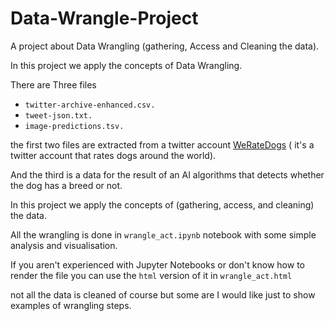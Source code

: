 # Data-Wrangle-Project
A project about Data Wrangling (gathering, Access and Cleaning the data).

In this project we apply the concepts of Data Wrangling.

There are Three files 
* `twitter-archive-enhanced.csv.`
* `tweet-json.txt.`
* `image-predictions.tsv.`

the first two files are extracted from a twitter account [WeRateDogs](https://twitter.com/dog_rates) ( it's a twitter account that rates dogs around the world).

And the third is a data for the result of an AI algorithms that detects whether the dog has a breed or not.

In this project we apply the concepts of (gathering, access, and cleaning) the data.

All the wrangling is done in `wrangle_act.ipynb` notebook with some simple analysis and visualisation.

If you aren't experienced with Jupyter Notebooks or don't know how to render the file you can use the `html` version of it in `wrangle_act.html`

not all the data is cleaned of course but some are I would like just to show examples of wrangling steps.
